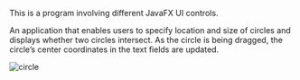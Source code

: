 This is a program involving different JavaFX UI controls.

An application that enables users to specify location and size of circles and displays whether two circles intersect. 
As the circle is being dragged, the circle’s center coordinates in the text fields are updated.


![circle](https://user-images.githubusercontent.com/102439915/210940095-244126ac-2a5d-41ae-979d-7d7cb19ac026.gif)
